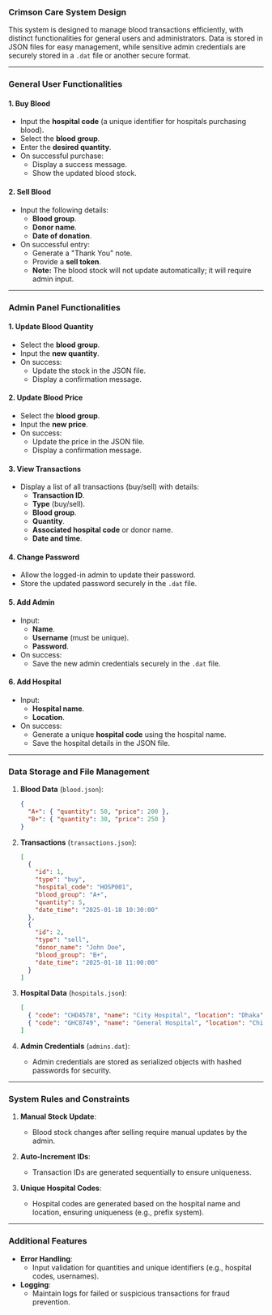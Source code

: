 ### Crimson Care System Design

This system is designed to manage blood transactions efficiently, with distinct functionalities for general users and administrators. Data is stored in JSON files for easy management, while sensitive admin credentials are securely stored in a `.dat` file or another secure format.

---

### **General User Functionalities**

#### 1. **Buy Blood**

- Input the **hospital code** (a unique identifier for hospitals purchasing blood).
- Select the **blood group**.
- Enter the **desired quantity**.
- On successful purchase:
  - Display a success message.
  - Show the updated blood stock.

#### 2. **Sell Blood**

- Input the following details:
  - **Blood group**.
  - **Donor name**.
  - **Date of donation**.
- On successful entry:
  - Generate a "Thank You" note.
  - Provide a **sell token**.
  - **Note:** The blood stock will not update automatically; it will require admin input.

---

### **Admin Panel Functionalities**

#### 1. **Update Blood Quantity**

- Select the **blood group**.
- Input the **new quantity**.
- On success:
  - Update the stock in the JSON file.
  - Display a confirmation message.

#### 2. **Update Blood Price**

- Select the **blood group**.
- Input the **new price**.
- On success:
  - Update the price in the JSON file.
  - Display a confirmation message.

#### 3. **View Transactions**

- Display a list of all transactions (buy/sell) with details:
  - **Transaction ID**.
  - **Type** (buy/sell).
  - **Blood group**.
  - **Quantity**.
  - **Associated hospital code** or donor name.
  - **Date and time**.

#### 4. **Change Password**

- Allow the logged-in admin to update their password.
- Store the updated password securely in the `.dat` file.

#### 5. **Add Admin**

- Input:
  - **Name**.
  - **Username** (must be unique).
  - **Password**.
- On success:
  - Save the new admin credentials securely in the `.dat` file.

#### 6. **Add Hospital**

- Input:
  - **Hospital name**.
  - **Location**.
- On success:
  - Generate a unique **hospital code** using the hospital name.
  - Save the hospital details in the JSON file.

---

### **Data Storage and File Management**

1. **Blood Data** (`blood.json`):

   ```json
   {
     "A+": { "quantity": 50, "price": 200 },
     "B+": { "quantity": 30, "price": 250 }
   }
   ```

2. **Transactions** (`transactions.json`):

   ```json
   [
     {
       "id": 1,
       "type": "buy",
       "hospital_code": "HOSP001",
       "blood_group": "A+",
       "quantity": 5,
       "date_time": "2025-01-18 10:30:00"
     },
     {
       "id": 2,
       "type": "sell",
       "donor_name": "John Doe",
       "blood_group": "B+",
       "date_time": "2025-01-18 11:00:00"
     }
   ]
   ```

3. **Hospital Data** (`hospitals.json`):

   ```json
   [
     { "code": "CHD4578", "name": "City Hospital", "location": "Dhaka" },
     { "code": "GHC8749", "name": "General Hospital", "location": "Chittagong" }
   ]
   ```

4. **Admin Credentials** (`admins.dat`):
   - Admin credentials are stored as serialized objects with hashed passwords for security.

---

### **System Rules and Constraints**

1. **Manual Stock Update**:

   - Blood stock changes after selling require manual updates by the admin.

2. **Auto-Increment IDs**:

   - Transaction IDs are generated sequentially to ensure uniqueness.

3. **Unique Hospital Codes**:
   - Hospital codes are generated based on the hospital name and location, ensuring uniqueness (e.g., prefix system).

---

### **Additional Features**

- **Error Handling**:
  - Input validation for quantities and unique identifiers (e.g., hospital codes, usernames).
- **Logging**:
  - Maintain logs for failed or suspicious transactions for fraud prevention.
